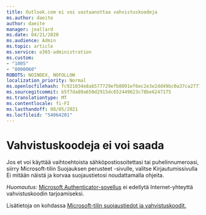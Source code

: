 ```yaml
---
title: Outlook.com ei voi vastaanottaa vahvistuskoodeja
ms.author: daeite
author: daeite
manager: joallard
ms.date: 04/21/2020
ms.audience: Admin
ms.topic: article
ms.service: o365-administration
ms.custom:
- "1005"
- "8000060"
ROBOTS: NOINDEX, NOFOLLOW
localization_priority: Normal
ms.openlocfilehash: fc921034e8ab577729efb8091ef6ec2e3e2dd49bc0a37ca27771b68756260c32
ms.sourcegitcommit: b5f7da89a650d2915dc652449623c78be6247175
ms.translationtype: MT
ms.contentlocale: fi-FI
ms.lasthandoff: 08/05/2021
ms.locfileid: "54064201"
---
```

# <a name="cant-get-verification-codes"></a>Vahvistuskoodeja ei voi saada

Jos et voi käyttää vaihtoehtoista sähköpostiosoitettasi tai puhelinnumeroasi, siirry Microsoft-tilin Suojauksen perusteet -sivulle, valitse Kirjautumissivulla Ei mitään näistä ja korvaa suojaustietosi noudattamalla ohjeita. [](https://account.microsoft.com/security) 

*Huomautus:* [Microsoft Authenticator-sovellus](https://go.microsoft.com/fwlink/?linkid=2016117) ei edellytä Internet-yhteyttä vahvistuskoodin tarjoamiseksi.

Lisätietoja on kohdassa [Microsoft-tilin suojaustiedot ja vahvistuskoodit.](https://support.microsoft.com/help/12428/)